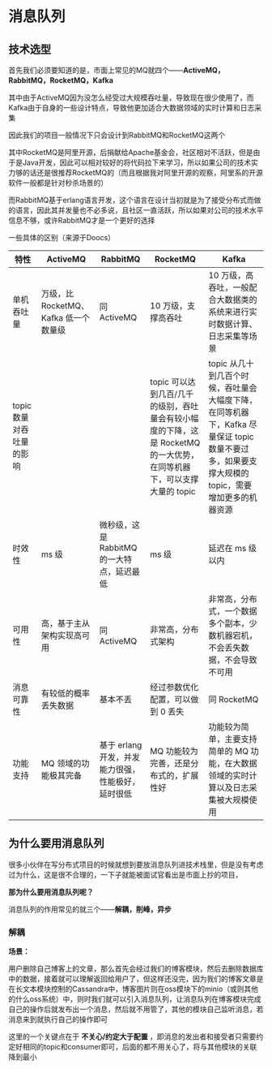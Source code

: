 # 消息队列

## 技术选型

首先我们必须要知道的是，市面上常见的MQ就四个——**ActiveMQ，RabbitMQ，RocketMQ，Kafka**

其中由于ActiveMQ因为没怎么经受过大规模吞吐量，导致现在很少使用了，而Kafka由于自身的一些设计特点，导致他更加适合大数据领域的实时计算和日志采集

因此我们的项目一般情况下只会设计到RabbitMQ和RocketMQ这两个

其中RocketMQ是阿里开源，后捐献给Apache基金会，社区相对不活跃，但是由于是Java开发，因此可以相对较好的将代码拉下来学习，所以如果公司的技术实力够的话还是很推荐RocketMQ的（而且根据我对阿里开源的观察，阿里系的开源软件一般都是针对秒杀场景的）

而RabbitMQ基于erlang语言开发，这个语言在设计当初就是为了接受分布式而做的语言，因此其并发量也不必多说，且社区一直活跃，所以如果对公司的技术水平信息不够，或许RabbitMQ才是一个更好的选择

一些具体的区别（来源于Doocs）

| 特性              | ActiveMQ                   | RabbitMQ                      | RocketMQ                                                               | Kafka                                                                                |
| --------------- | -------------------------- | ----------------------------- | ---------------------------------------------------------------------- | ------------------------------------------------------------------------------------ |
| 单机吞吐量           | 万级，比 RocketMQ、Kafka 低一个数量级 | 同 ActiveMQ                    | 10 万级，支撑高吞吐                                                            | 10 万级，高吞吐，一般配合大数据类的系统来进行实时数据计算、日志采集等场景                                               |
| topic 数量对吞吐量的影响 |                            |                               | topic 可以达到几百/几千的级别，吞吐量会有较小幅度的下降，这是 RocketMQ 的一大优势，在同等机器下，可以支撑大量的 topic | topic 从几十到几百个时候，吞吐量会大幅度下降，在同等机器下，Kafka 尽量保证 topic 数量不要过多，如果要支撑大规模的 topic，需要增加更多的机器资源 |
| 时效性             | ms 级                       | 微秒级，这是 RabbitMQ 的一大特点，延迟最低    | ms 级                                                                   | 延迟在 ms 级以内                                                                           |
| 可用性             | 高，基于主从架构实现高可用              | 同 ActiveMQ                    | 非常高，分布式架构                                                              | 非常高，分布式，一个数据多个副本，少数机器宕机，不会丢失数据，不会导致不可用                                               |
| 消息可靠性           | 有较低的概率丢失数据                 | 基本不丢                          | 经过参数优化配置，可以做到 0 丢失                                                     | 同 RocketMQ                                                                           |
| 功能支持            | MQ 领域的功能极其完备               | 基于 erlang 开发，并发能力很强，性能极好，延时很低 | MQ 功能较为完善，还是分布式的，扩展性好                                                  | 功能较为简单，主要支持简单的 MQ 功能，在大数据领域的实时计算以及日志采集被大规模使用                                         |

## 为什么要用消息队列

很多小伙伴在写分布式项目的时候就想到要放消息队列进技术栈里，但是没有考虑过为什么，这是很不合理的，一下子就能被面试官看出是市面上抄的项目，

**那为什么要用消息队列呢？**

消息队列的作用常见的就三个——**解耦，削峰，异步**

### 解耦

**场景：**

用户删除自己博客上的文章，那么首先会经过我们的博客模块，然后去删除数据库中的数据，接着就可以理解返回给用户了，但这样还没完，因为我们的博客文章是在长文本模块控制的Cassandra中，博客图片则在oss模块下的minio（或则其他的什么oss系统）中，则时我们就可以引入消息队列，让消息队列在博客模块完成自己的操作后就发布出一个消息，然后就不用管了，其他的模块自己监听消息，若消息来到就执行自己的操作即可

这里的一个关键点在于 **不关心/约定大于配置** ，即消息的发出者和接受者只需要约定好相同的topic和consumer即可，后面的都不用关心了，将与其他模块的关联降到最小